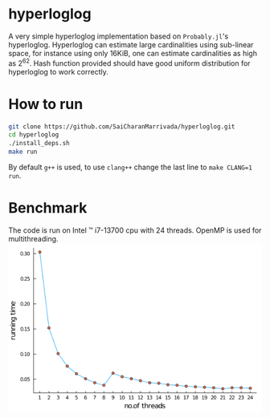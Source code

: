 # hyperloglog

A very simple hyperloglog implementation based on `Probably.jl`'s hyperloglog. Hyperloglog can estimate large cardinalities using sub-linear space, for instance using only 16KiB, one can estimate cardinalities as high as $2^{62}$. Hash function provided should have good uniform distribution for hyperloglog to work correctly.

# How to run
```bash
git clone https://github.com/SaiCharanMarrivada/hyperloglog.git
cd hyperloglog
./install_deps.sh
make run
```
By default `g++` is used, to use `clang++` change the last line to `make CLANG=1 run`.

# Benchmark
The code is run on Intel &trade; i7-13700 cpu with 24 threads. OpenMP is used for multithreading. ![](./running_times.png?raw=true) 
